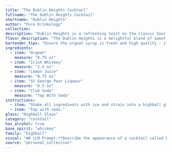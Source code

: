 ```yaml
---
title: "The Dublin Heights Cocktail"
fullname: "The Dublin Heights Cocktail"
shortname: "Dublin Heights"
author: "Pure Drinkology"
collection:
description: "Dublin Heights is a refreshing twist on the classic Sour family. Its Irish Whiskey base, balanced by tart lemon and sweet orgeat, is elevated by the pear notes of St. George Liqueur.  The addition of club soda creates a light, effervescent finish, reminiscent of a summer day in Dublin. "
flavor_description: "The Dublin Heights is a delightful blend of sweet and tart.  The orgeat syrup provides a nutty, almond-like sweetness that's balanced by the bright acidity of lemon juice.  The Irish whiskey adds a warm, spicy complexity, while the pear liqueur contributes a delicate fruitiness.  A refreshing fizz from the club soda rounds out the experience, making it a truly enjoyable and well-balanced cocktail. "
bartender_tips: "Ensure the orgeat syrup is fresh and high quality - it's the backbone of the cocktail.  Use a good Irish whiskey, and don't skimp on the St. George Pear Liqueur - it adds complexity.  Shake vigorously with ice to chill and dilute properly.  Top with club soda for a light, refreshing finish.  Garnish with a lemon twist and a pear slice for a touch of elegance. "
ingredients:
  - item: "Orgeat"
    measure: "0.75 oz"
  - item: "Irish Whiskey"
    measure: "1.5 oz"
  - item: "Lemon Juice"
    measure: "0.75 oz"
  - item: "St George Pear Liqueur"
    measure: "0.5 oz"
  - item: "Club Soda"
    measure: "Top With Soda"
instructions:
  - item: "Shake all ingredients with ice and strain into a highball glass."
  - item: "Top with soda."
glass: "Highball Glass"
category: "cocktail"
has_alcohol: true
base_spirit: "whiskey"
family: "highball"
visual: "## LLM Prompt:**Describe the appearance of a cocktail called Dublin Heights using the following ingredients:*** **Orgeat:** A viscous, slightly cloudy liquid with a pale yellow-amber hue, reminiscent of honey.* **Irish Whiskey:** A golden amber liquid, often with a slightly reddish tint, displaying a smooth, elegant clarity.* **Lemon Juice:** A clear, bright yellow liquid, sometimes tinged with a subtle green shade.* **St. George Pear Liqueur:** A translucent, light golden liquid with a delicate pear-like sheen.* **Club Soda:** A clear, bubbly liquid that appears like a refreshing, sparkling water.**Consider these aspects in your description:*** **Color:** What is the overall color of the cocktail? Is it vibrant or muted?* **Clarity:** Is the cocktail clear, cloudy, or layered?* **Texture:** Does the cocktail appear smooth, frothy, or layered with different consistencies?* **Garnish:** Imagine a sprig of fresh mint and a thin slice of pear as garnish. How do they contribute to the visual appeal? **Example:**The Dublin Heights appears as a shimmering amber elixir, its golden depths reflecting the pear liqueur's subtle shimmer. A delicate froth, the result of the club soda, crowns the drink, hinting at its refreshing nature. A sprig of fresh mint and a pear slice, their vibrant green and yellow hues adding a touch of vibrancy, complete the cocktail's alluring appearance. "
source: "personal_collection"
---
```


